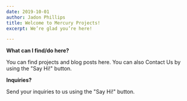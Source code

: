 ```yaml
---
date: 2019-10-01
author: Jadon Phillips
title: Welcome to Mercury Projects!
excerpt: We’re glad you’re here!

---
```

**What can I find/do here?**

You can find projects and blog posts here. You can also Contact Us by using the "Say Hi!" button.

**Inquiries?**

Send your inquiries to us using the "Say Hi!" button.